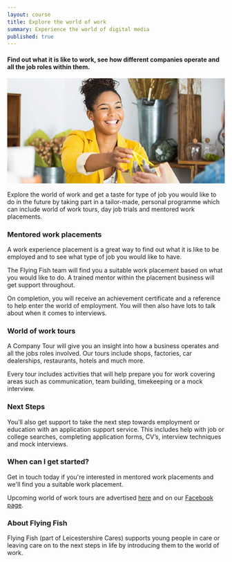 ```yaml
---
layout: course
title: Explore the world of work
summary: Experience the world of digital media
published: true
---
```


#### Find out what it is like to work, see how different companies operate and all the job roles within them.

![Young woman working in shop](/img/retail.jpg)

Explore the world of work and get a taste for type of job you would like to do in the future by taking part in a tailor-made, personal programme which can include world of work tours, day job trials and mentored work placements.

### Mentored work placements

A work experience placement is a great way to find out what it is like to be employed and to see what type of job you would like to have.  

The Flying Fish team will find you a suitable work placement based on what you would like to do. A trained mentor within the placement business will get support throughout.

On completion, you will receive an achievement certificate and a reference to help enter the world of employment. You will then also have lots to talk about when it comes to interviews.

### World of work tours

A Company Tour will give you an insight into how a business operates and all the jobs roles involved.  Our tours include shops, factories, car dealerships, restaurants, hotels and much more.  

Every tour includes activities that will help prepare you for work covering areas such as communication, team building, timekeeping or a mock interview.

### Next Steps

You’ll also get support to take the next step towards employment or education with an application support service.  This includes help with job or college searches, completing application forms, CV’s, interview techniques and mock interviews.

### When can I get started?

Get in touch today if you're interested in mentored work placements and we'll find you a suitable work placement.

Upcoming world of work tours are advertised [here](https://www.yesproject.org/course-dates/) and on our [Facebook page](https://www.facebook.com/yourprojectyes/). 


### About Flying Fish

Flying Fish (part of Leicestershire Cares) supports young people in care or leaving care on to the next steps in life by introducing them to the world of work.
